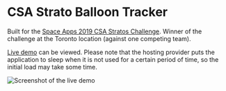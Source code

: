 # CSA Strato Balloon Tracker

Built for the [Space Apps 2019 CSA Stratos Challenge](http://www.asc-csa.gc.ca/eng/events/2019/space-apps-2019.asp#challenge-1). Winner of the challenge at the Toronto location (against one competing team).

[Live demo](https://space-apps-2019-csa-stratos.herokuapp.com/) can be viewed. Please note that the hosting provider puts the application to sleep when it is not used for a certain period of time, so the initial load may take some time.

![Screenshot of the live demo](docs/screenshot.png)
